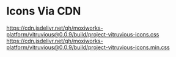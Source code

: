 # Icons Via CDN
https://cdn.jsdelivr.net/gh/moxiworks-platform/vitruvious@0.0.9/build/project-vitruvious-icons.css
https://cdn.jsdelivr.net/gh/moxiworks-platform/vitruvious@0.0.9/build/project-vitruvious-icons.min.css